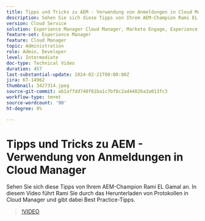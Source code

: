 ```yaml
---
title: Tipps und Tricks zu AEM - Verwendung von Anmeldungen in Cloud Manager
description: Sehen Sie sich diese Tipps von Ihrem AEM-Champion Rami EL Gamal an. In diesem Video führt Rami Sie durch das Herunterladen von Protokollen in Cloud Manager und gibt dabei Best Practice-Tipps.
version: Cloud Service
solution: Experience Manager Cloud Manager, Marketo Engage, Experience Manager
feature-set: Experience Manager
feature: Cloud Manager
topic: Administration
role: Admin, Developer
level: Intermediate
doc-type: Technical Video
duration: 457
last-substantial-update: 2024-02-21T00:00:00Z
jira: KT-14962
thumbnail: 3427314.jpeg
source-git-commit: ab1af7dd740f61ba1c7bf8c2ad44826a3a013fc3
workflow-type: tm+mt
source-wordcount: '90'
ht-degree: 0%

---
```



# Tipps und Tricks zu AEM - Verwendung von Anmeldungen in Cloud Manager

Sehen Sie sich diese Tipps von Ihrem AEM-Champion Rami EL Gamal an. In diesem Video führt Rami Sie durch das Herunterladen von Protokollen in Cloud Manager und gibt dabei Best Practice-Tipps.

>[!VIDEO](https://video.tv.adobe.com/v/3427314/?learn=on)